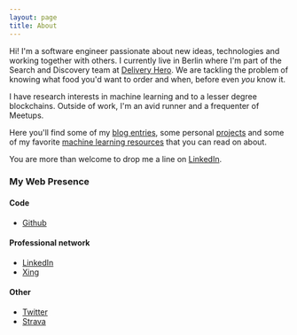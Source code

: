```yaml
---
layout: page
title: About
---
```


Hi! I'm a software engineer passionate about new ideas, technologies and working together with others. I currently live in Berlin where I'm part of the Search and Discovery team at [Delivery Hero](https://www.deliveryhero.com/). We are tackling the problem of knowing what food you'd want to order and when, before even *you* know it.

I have research interests in machine learning and to a lesser degree blockchains. Outside of work, I'm an avid runner and a frequenter of Meetups.

Here you'll find some of my [blog entries](/entries), some personal [projects](/projects) and some of my favorite [machine learning resources](/machine_learning) that you can read on about.

You are more than welcome to drop me a line on [LinkedIn](https://www.linkedin.com/in/esteban-zacharzewski).

### My Web Presence

#### Code
* [Github](https://github.com/stzr1123)

#### Professional network
* [LinkedIn](https://www.linkedin.com/in/esteban-zacharzewski)
* [Xing](https://www.xing.com/profile/Esteban_Zacharzewski)

#### Other
* [Twitter](https://twitter.com/estebanzachar)
* [Strava](https://www.strava.com/athletes/9632376)
